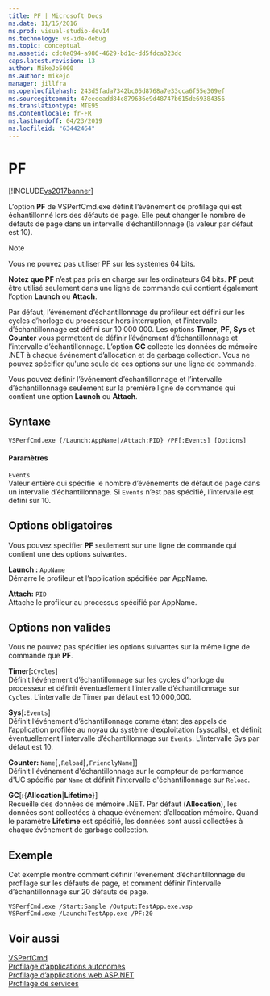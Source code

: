 ```yaml
---
title: PF | Microsoft Docs
ms.date: 11/15/2016
ms.prod: visual-studio-dev14
ms.technology: vs-ide-debug
ms.topic: conceptual
ms.assetid: cdc0a094-a986-4629-bd1c-dd5fdca323dc
caps.latest.revision: 13
author: MikeJo5000
ms.author: mikejo
manager: jillfra
ms.openlocfilehash: 243d5fada7342bc05d8768a7e33cca6f55e309ef
ms.sourcegitcommit: 47eeeeadd84c879636e9d48747b615de69384356
ms.translationtype: MTE95
ms.contentlocale: fr-FR
ms.lasthandoff: 04/23/2019
ms.locfileid: "63442464"
---
```

# <a name="pf"></a>PF
[!INCLUDE[vs2017banner](../includes/vs2017banner.md)]

L’option **PF** de VSPerfCmd.exe définit l’événement de profilage qui est échantillonné lors des défauts de page. Elle peut changer le nombre de défauts de page dans un intervalle d’échantillonnage (la valeur par défaut est 10).  
  
> [!NOTE]
> Vous ne pouvez pas utiliser PF sur les systèmes 64 bits.  
  
 **Notez que PF** n’est pas pris en charge sur les ordinateurs 64 bits. **PF** peut être utilisé seulement dans une ligne de commande qui contient également l’option **Launch** ou **Attach**.  
  
 Par défaut, l’événement d’échantillonnage du profileur est défini sur les cycles d’horloge du processeur hors interruption, et l’intervalle d’échantillonnage est défini sur 10 000 000. Les options **Timer**, **PF**, **Sys** et **Counter** vous permettent de définir l’événement d’échantillonnage et l’intervalle d’échantillonnage. L’option **GC** collecte les données de mémoire .NET à chaque événement d’allocation et de garbage collection. Vous ne pouvez spécifier qu'une seule de ces options sur une ligne de commande.  
  
 Vous pouvez définir l’événement d’échantillonnage et l’intervalle d’échantillonnage seulement sur la première ligne de commande qui contient une option **Launch** ou **Attach**.  
  
## <a name="syntax"></a>Syntaxe  
  
```  
VSPerfCmd.exe {/Launch:AppName|/Attach:PID} /PF[:Events] [Options]  
```  
  
#### <a name="parameters"></a>Paramètres  
 `Events`  
 Valeur entière qui spécifie le nombre d’événements de défaut de page dans un intervalle d’échantillonnage. Si `Events` n’est pas spécifié, l’intervalle est défini sur 10.  
  
## <a name="required-options"></a>Options obligatoires  
 Vous pouvez spécifier **PF** seulement sur une ligne de commande qui contient une des options suivantes.  
  
 **Launch :** `AppName`  
 Démarre le profileur et l’application spécifiée par AppName.  
  
 **Attach:** `PID`  
 Attache le profileur au processus spécifié par AppName.  
  
## <a name="invalid-options"></a>Options non valides  
 Vous ne pouvez pas spécifier les options suivantes sur la même ligne de commande que **PF**.  
  
 **Timer**[**:**`Cycles`]  
 Définit l’événement d’échantillonnage sur les cycles d’horloge du processeur et définit éventuellement l’intervalle d’échantillonnage sur `Cycles`. L’intervalle de Timer par défaut est 10,000,000.  
  
 **Sys**[**:**`Events`]  
 Définit l’événement d’échantillonnage comme étant des appels de l’application profilée au noyau du système d’exploitation (syscalls), et définit éventuellement l’intervalle d’échantillonnage sur `Events`. L'intervalle Sys par défaut est 10.  
  
 **Counter:** `Name`[`,Reload`[`,FriendlyName`]]  
 Définit l'événement d'échantillonnage sur le compteur de performance d'UC spécifié par `Name` et définit l'intervalle d'échantillonnage sur `Reload`.  
  
 **GC**[**:**{**Allocation**&#124;**Lifetime**}]  
 Recueille des données de mémoire .NET. Par défaut (**Allocation**), les données sont collectées à chaque événement d’allocation mémoire. Quand le paramètre **Lifetime** est spécifié, les données sont aussi collectées à chaque événement de garbage collection.  
  
## <a name="example"></a>Exemple  
 Cet exemple montre comment définir l’événement d’échantillonnage du profilage sur les défauts de page, et comment définir l’intervalle d’échantillonnage sur 20 défauts de page.  
  
```  
VSPerfCmd.exe /Start:Sample /Output:TestApp.exe.vsp  
VSPerfCmd.exe /Launch:TestApp.exe /PF:20  
```  
  
## <a name="see-also"></a>Voir aussi  
 [VSPerfCmd](../profiling/vsperfcmd.md)   
 [Profilage d’applications autonomes](../profiling/command-line-profiling-of-stand-alone-applications.md)   
 [Profilage d’applications web ASP.NET](../profiling/command-line-profiling-of-aspnet-web-applications.md)   
 [Profilage de services](../profiling/command-line-profiling-of-services.md)
